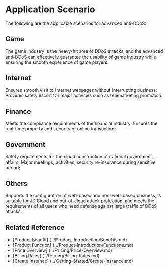 # Application Scenario

The following are the applicable scenarios for advanced anti-DDoS:

## Game
The game industry is the heavy-hit area of DDoS attacks, and the advanced anti-DDoS can effectively guarantee the usability of game industry while ensuring the smooth experience of game players.

## Internet
Ensures smooth visit to Internet webpages without interrupting business;
Provides safety escort for major activities such as telemarketing promotion.

## Finance
Meets the compliance requirements of the financial industry;
Ensures the real-time property and security of online transaction;

## Government
Safety requirements for the cloud construction of national government affairs;
Major meetings, activities, security re-insurance during sensitive period;

## Others
Supports the configuration of web-based and non-web-based business, is suitable for JD Cloud and out-of-cloud attack protection, and meets the requirements of all users who need defense against large traffic of DDoS attacks.

## Related Reference

- [Product Benefit] (../Product-Introduction/Benefits.md)
- [Product Function] (../Product-Introduction/Functions.md)
- [Price Overview] (../Pricing/Price-Overview.md)
- [Billing Rules] (../Pricing/Billing-Rules.md)
- [Create Instance] (../Getting-Started/Create-Instance.md)
